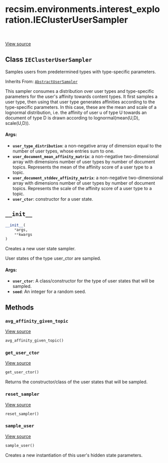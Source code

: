 <div itemscope itemtype="http://developers.google.com/ReferenceObject">
<meta itemprop="name" content="recsim.environments.interest_exploration.IEClusterUserSampler" />
<meta itemprop="path" content="Stable" />
<meta itemprop="property" content="__init__"/>
<meta itemprop="property" content="avg_affinity_given_topic"/>
<meta itemprop="property" content="get_user_ctor"/>
<meta itemprop="property" content="reset_sampler"/>
<meta itemprop="property" content="sample_user"/>
</div>

# recsim.environments.interest_exploration.IEClusterUserSampler

<!-- Insert buttons -->

<table class="tfo-notebook-buttons tfo-api" align="left">
</table>

<a target="_blank" href="https://github.com/google-research/recsim/tree/master/recsim/environments/interest_exploration.py">View
source</a>

## Class `IEClusterUserSampler`

<!-- Start diff -->
Samples users from predetermined types with type-specific parameters.

Inherits From:
[`AbstractUserSampler`](../../../recsim/user/AbstractUserSampler.md)

<!-- Placeholder for "Used in" -->

This sampler consumes a distribution over user types and type-specific
parameters for the user's affinity towards content types. It first samples a
user type, then using that user type generates affinities according to the
type-specific parameters. In this case, these are the mean and scale of a
lognormal distribution, i.e. the affinity of user u of type U towards an
document of type D is drawn according to lognormal(mean(U,D), scale(U,D)).

#### Args:

*   <b>`user_type_distribution`</b>: a non-negative array of dimension equal to
    the number of user types, whose entries sum to one.
*   <b>`user_document_mean_affinity_matrix`</b>: a non-negative two-dimensional
    array with dimensions number of user types by number of document topics.
    Represents the mean of the affinity score of a user type to a topic.
*   <b>`user_document_stddev_affinity_matrix`</b>: a non-negative
    two-dimensional array with dimensions number of user types by number of
    document topics. Represents the scale of the affinity score of a user type
    to a topic.
*   <b>`user_ctor`</b>: constructor for a user state.

<h2 id="__init__"><code>__init__</code></h2>

```python
__init__(
    *args,
    **kwargs
)
```

Creates a new user state sampler.

User states of the type user_ctor are sampled.

#### Args:

*   <b>`user_ctor`</b>: A class/constructor for the type of user states that
    will be sampled.
*   <b>`seed`</b>: An integer for a random seed.

## Methods

<h3 id="avg_affinity_given_topic"><code>avg_affinity_given_topic</code></h3>

<a target="_blank" href="https://github.com/google-research/recsim/tree/master/recsim/environments/interest_exploration.py">View
source</a>

```python
avg_affinity_given_topic()
```

<h3 id="get_user_ctor"><code>get_user_ctor</code></h3>

<a target="_blank" href="https://github.com/google-research/recsim/tree/master/recsim/user.py">View
source</a>

```python
get_user_ctor()
```

Returns the constructor/class of the user states that will be sampled.

<h3 id="reset_sampler"><code>reset_sampler</code></h3>

<a target="_blank" href="https://github.com/google-research/recsim/tree/master/recsim/user.py">View
source</a>

```python
reset_sampler()
```

<h3 id="sample_user"><code>sample_user</code></h3>

<a target="_blank" href="https://github.com/google-research/recsim/tree/master/recsim/environments/interest_exploration.py">View
source</a>

```python
sample_user()
```

Creates a new instantiation of this user's hidden state parameters.
